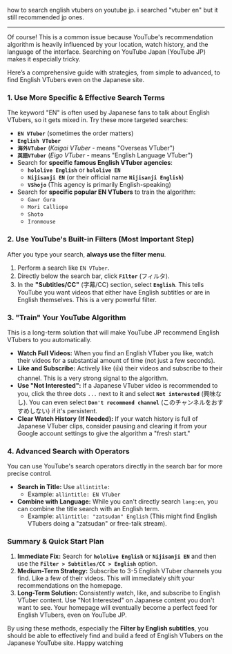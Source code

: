 how to search english vtubers on youtube jp. i searched "vtuber en" but it still recommended jp ones.

---

Of course! This is a common issue because YouTube's recommendation algorithm is heavily influenced by your location, watch history, and the language of the interface. Searching on YouTube Japan (YouTube JP) makes it especially tricky.

Here’s a comprehensive guide with strategies, from simple to advanced, to find English VTubers even on the Japanese site.

### 1. Use More Specific & Effective Search Terms

The keyword "EN" is often used by Japanese fans to talk about English VTubers, so it gets mixed in. Try these more targeted searches:

- **`EN VTuber`** (sometimes the order matters)
- **`English VTuber`**
- **`海外VTuber`** (_Kaigai VTuber_ - means "Overseas VTuber")
- **`英語VTuber`** (_Eigo VTuber_ - means "English Language VTuber")
- Search for **specific famous English VTuber agencies**:
  - **`hololive English`** or **`hololive EN`**
  - **`Nijisanji EN`** (or their official name **`Nijisanji English`**)
  - **`VShojo`** (This agency is primarily English-speaking)
- Search for **specific popular EN VTubers** to train the algorithm:
  - `Gawr Gura`
  - `Mori Calliope`
  - `Shoto`
  - `Ironmouse`

### 2. Use YouTube's Built-in Filters (Most Important Step)

After you type your search, **always use the filter menu**.

1.  Perform a search like `EN VTuber`.
2.  Directly below the search bar, click **`Filter`** (フィルタ).
3.  In the **"Subtitles/CC"** (字幕/CC) section, select **`English`**. This tells YouTube you want videos that either have English subtitles or are in English themselves. This is a very powerful filter.

### 3. "Train" Your YouTube Algorithm

This is a long-term solution that will make YouTube JP recommend English VTubers to you automatically.

- **Watch Full Videos:** When you find an English VTuber you like, watch their videos for a substantial amount of time (not just a few seconds).
- **Like and Subscribe:** Actively like (👍) their videos and subscribe to their channel. This is a very strong signal to the algorithm.
- **Use "Not Interested":** If a Japanese VTuber video is recommended to you, click the three dots `...` next to it and select **`Not interested`** (興味なし). You can even select **`Don't recommend channel`** (このチャンネルをおすすめしない) if it's persistent.
- **Clear Watch History (If Needed):** If your watch history is full of Japanese VTuber clips, consider pausing and clearing it from your Google account settings to give the algorithm a "fresh start."

### 4. Advanced Search with Operators

You can use YouTube's search operators directly in the search bar for more precise control.

- **Search in Title:** Use `allintitle:`
  - Example: `allintitle: EN VTuber`
- **Combine with Language:** While you can't directly search `lang:en`, you can combine the title search with an English term.
  - Example: `allintitle: "zatsudan" English` (This might find English VTubers doing a "zatsudan" or free-talk stream).

### Summary & Quick Start Plan

1.  **Immediate Fix:** Search for **`hololive English`** or **`Nijisanji EN`** and then use the **`Filter > Subtitles/CC > English`** option.
2.  **Medium-Term Strategy:** Subscribe to 3-5 English VTuber channels you find. Like a few of their videos. This will immediately shift your recommendations on the homepage.
3.  **Long-Term Solution:** Consistently watch, like, and subscribe to English VTuber content. Use "Not Interested" on Japanese content you don't want to see. Your homepage will eventually become a perfect feed for English VTubers, even on YouTube JP.

By using these methods, especially the **Filter by English subtitles**, you should be able to effectively find and build a feed of English VTubers on the Japanese YouTube site. Happy watching
